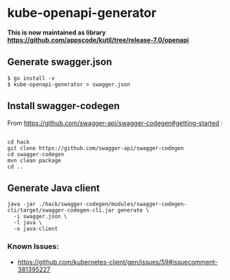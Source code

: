 # kube-openapi-generator

**This is now maintained as library https://github.com/appscode/kutil/tree/release-7.0/openapi**

## Generate swagger.json

```console
$ go install -v
$ kube-openapi-generator > swagger.json
```

## Install swagger-codegen

From https://github.com/swagger-api/swagger-codegen#getting-started :

```console

cd hack
git clone https://github.com/swagger-api/swagger-codegen
cd swagger-codegen
mvn clean package
cd ..
```

## Generate Java client

```console
java -jar ./hack/swagger-codegen/modules/swagger-codegen-cli/target/swagger-codegen-cli.jar generate \
  -i swagger.json \
  -l java \
  -o java-client
```

### Known Issues:
- https://github.com/kubernetes-client/gen/issues/59#issuecomment-381395227
